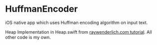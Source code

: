 # HuffmanEncoder
iOS native app which uses Huffman encoding algorithm on input text.

Heap Implementation in Heap.swift from [raywenderlich.com tutorial]( https://www.raywenderlich.com/586-swift-algorithm-club-heap-and-priority-queue-data-structure).
All other code is my own.
